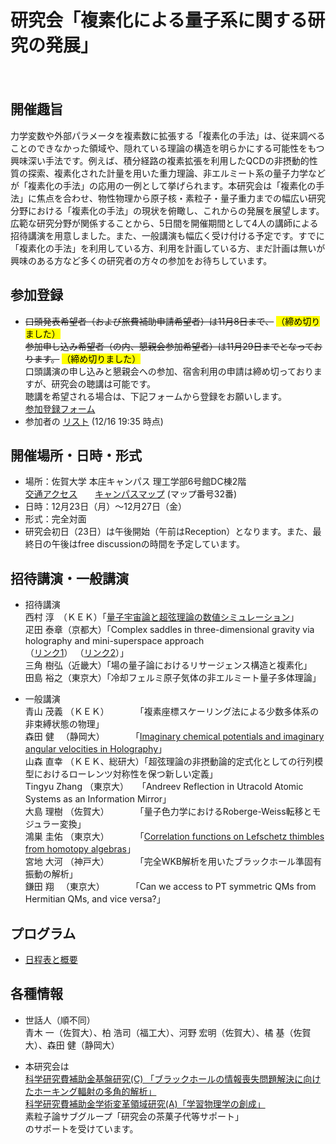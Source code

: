 # 研究会「複素化による量子系に関する研究の発展」

　  
## 開催趣旨
力学変数や外部パラメータを複素数に拡張する「複素化の手法」は、従来調べることのできなかった領域や、隠れている理論の構造を明らかにする可能性をもつ興味深い手法です。例えば、積分経路の複素拡張を利用したQCDの非摂動的性質の探索、複素化された計量を用いた重力理論、非エルミート系の量子力学などが「複素化の手法」の応用の一例として挙げられます。本研究会は「複素化の手法」に焦点を合わせ、物性物理から原子核・素粒子・量子重力までの幅広い研究分野における「複素化の手法」の現状を俯瞰し、これからの発展を展望します。広範な研究分野が関係することから、5日間を開催期間として4人の講師による招待講演を用意しました。また、一般講演も幅広く受け付ける予定です。すでに「複素化の手法」を利用している方、利用を計画している方、まだ計画は無いが興味のある方など多くの研究者の方々の参加をお待ちしています。

## 参加登録
- ~~口頭発表希望者（および旅費補助申請希望者）は11月8日まで、~~ <mark>（締め切りました）</mark>  
  ~~参加申し込み希望者（の内、懇親会参加希望者）は11月29日までとなっております。~~ <mark>（締め切りました）</mark>   
  口頭講演の申し込みと懇親会への参加、宿舎利用の申請は締め切っておりますが、研究会の聴講は可能です。  
  聴講を希望される場合は、下記フォームから登録をお願いします。  
   [参加登録フォーム](https://forms.gle/919K1jHAihKMBynF9) 
- 参加者の [リスト](https://drive.google.com/file/d/1ToemsGRTeaBOzHkUR14eIB8ln_kuU8md/view?usp=drive_link) (12/16 19:35 時点)

## 開催場所・日時・形式
- 場所：佐賀大学 本庄キャンパス 理工学部6号館DC棟2階  
  [交通アクセス](https://www.saga-u.ac.jp/access/)　　[キャンパスマップ](http://www.saga-u.ac.jp/gaiyo1/campusmap/index.html) (マップ番号32番)
- 日時：12月23日（月）～12月27日（金）
- 形式：完全対面
- 研究会初日（23日）は午後開始（午前はReception）となります。また、最終日の午後はfree discussionの時間を予定しています。

## 招待講演・一般講演
- 招待講演  
  西村 淳　（ＫＥＫ）「[量子宇宙論と超弦理論の数値シミュレーション](https://drive.google.com/file/d/18cVtoQNw47mWyG4y_zNAu7De_l3uJQqG/view?usp=sharing)」  
  疋田 泰章（京都大）「Complex saddles in three-dimensional gravity via holography and mini-superspace approach  
          （[リンク1](https://drive.google.com/file/d/1dIx9Hq4mRimnV6YLyVv5I_CjBdZOLNt-/view?usp=drive_link)）
          （[リンク2](https://drive.google.com/file/d/1c4CzfGNt7y_NBTjn_5uazrOd6ZCUFdZC/view?usp=drive_link)）」  
  三角 樹弘（近畿大）「場の量子論におけるリサージェンス構造と複素化」   
  田島 裕之（東京大）「冷却フェルミ原子気体の非エルミート量子多体理論」
  <!--　-->
  
- 一般講演  
  青山 茂義 （ＫＥＫ）　　　　「複素座標スケーリング法による少数多体系の非束縛状態の物理」  
  森田 健 　（静岡大）　　　　「[Imaginary chemical potentials and imaginary angular velocities in Holography](https://drive.google.com/file/d/1inhPHlkhYzXBaPki5ZalgPpZGZYVvhPs/view?usp=drive_link)」  
  山森 直幸 （ＫＥＫ、総研大）「超弦理論の非摂動論的定式化としての行列模型におけるローレンツ対称性を保つ新しい定義」  
  Tingyu Zhang （東京大）　　「Andreev Reflection in Utracold Atomic Systems as an Information Mirror」  
  大島 理樹 （佐賀大）　　　　「量子色力学におけるRoberge-Weiss転移とモジュラー変換」  
  鴻巣 圭佑 （東京大）　　　　「[Correlation functions on Lefschetz thimbles from homotopy algebras](https://drive.google.com/file/d/1rMaa09Nm2z1umF2pMpLhelJJRe69hCYu/view?usp=drive_link)」  
  宮地 大河 （神戸大）　　　　「完全WKB解析を用いたブラックホール準固有振動の解析」  
  鎌田 翔 　（東京大）　　　　「Can we access to PT symmetric QMs from Hermitian QMs, and vice versa?」  
## プログラム
-  [日程表と概要](https://drive.google.com/file/d/1TG52lj5DWKVTpDYHzHZ9EeZaQjxeeR__/view?usp=drive_link) 

## 各種情報
- 世話人（順不同）  
  青木 一（佐賀大）、柏 浩司（福工大）、河野 宏明（佐賀大）、橘 基（佐賀大）、森田 健（静岡大）

- 本研究会は  
  [科学研究費補助金基盤研究(C) 「ブラックホールの情報喪失問題解決に向けたホーキング輻射の多角的解析」](https://kaken.nii.ac.jp/ja/grant/KAKENHI-PROJECT-20K03946/)  
  [科学研究費補助金学術変革領域研究(A)「学習物理学の創成」](https://mlphys.scphys.kyoto-u.ac.jp/)  
  素粒子論サブグループ「研究会の茶菓子代等サポート」  
  のサポートを受けています。
  
